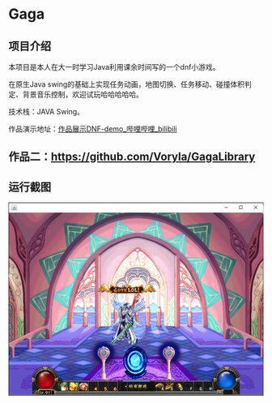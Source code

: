 # Gaga

## 项目介绍

本项目是本人在大一时学习Java利用课余时间写的一个dnf小游戏。

在原生Java swing的基础上实现任务动画，地图切换、任务移动、碰撞体积判定、背景音乐控制，欢迎试玩哈哈哈哈哈。

技术栈：JAVA Swing。

作品演示地址：[作品展示DNF-demo_哔哩哔哩_bilibili](https://www.bilibili.com/video/BV1R3411p7Ap/)
## 作品二：https://github.com/Voryla/GagaLibrary

## 运行截图

![image-20220630223826964](https://raw.githubusercontent.com/Voryla/myimages/main/deepinJVM/20220630223827.png)


